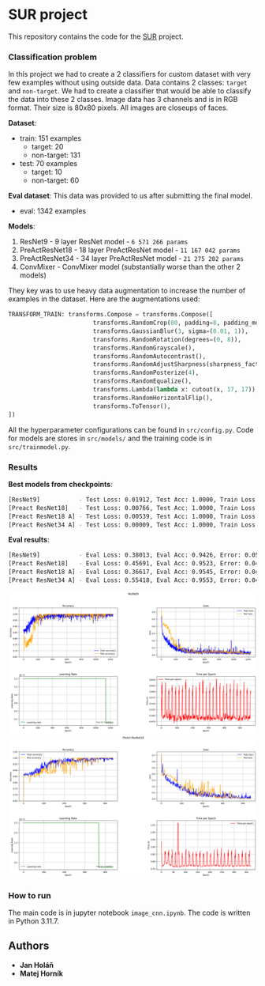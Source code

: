 # SUR project

This repository contains the code for the [SUR](https://www.fit.vut.cz/study/course/SUR/.en) project.

### Classification problem

In this project we had to create a 2 classifiers for custom dataset with very few examples without using outside data.
Data contains 2 classes: `target` and `non-target`. We had to create a classifier that would be able to classify the data into these 2 classes.
Image data has 3 channels and is in RGB format. Their size is 80x80 pixels. All images are closeups of faces.

**Dataset**:
- train: 151 examples
    - target: 20
    - non-target: 131
- test: 70 examples
    - target: 10
    - non-target: 60

**Eval dataset**:
This data was provided to us after submitting the final model.
- eval: 1342 examples

**Models**:
1. ResNet9 - 9 layer ResNet model - `6 571 266 params`
2. PreActResNet18 - 18 layer PreActResNet model -  `11 167 042 params`
3. PreActResNet34 - 34 layer PreActResNet model - `21 275 202 params` 
3. ConvMixer - ConvMixer model (substantially worse than the other 2 models)

They key was to use heavy data augmentation to increase the number of examples in the dataset.
Here are the augmentations used:
```python
TRANSFORM_TRAIN: transforms.Compose = transforms.Compose([
                        transforms.RandomCrop(80, padding=8, padding_mode='constant'),
                        transforms.GaussianBlur(3, sigma=(0.01, 1)),
                        transforms.RandomRotation(degrees=(0, 8)),
                        transforms.RandomGrayscale(),
                        transforms.RandomAutocontrast(),
                        transforms.RandomAdjustSharpness(sharpness_factor=2),
                        transforms.RandomPosterize(4),
                        transforms.RandomEqualize(),
                        transforms.Lambda(lambda x: cutout(x, 17, 17)),
                        transforms.RandomHorizontalFlip(),
                        transforms.ToTensor(),
])
```

All the hyperparameter configurations can be found in `src/config.py`.
Code for models are stores in `src/models/` and the training code is in `src/trainmodel.py`.

### Results

**Best models from checkpoints**:
```bash
[ResNet9]           - Test Loss: 0.01912, Test Acc: 1.0000, Train Loss: 0.00067, Train Acc: 1.0000
[Preact ResNet18]   - Test Loss: 0.00766, Test Acc: 1.0000, Train Loss: 0.00012, Train Acc: 1.0000
[Preact ResNet18 A] - Test Loss: 0.00539, Test Acc: 1.0000, Train Loss: 0.00006, Train Acc: 1.0000
[Preact ResNet34 A] - Test Loss: 0.00009, Test Acc: 1.0000, Train Loss: 0.00002, Train Acc: 1.0000
```

**Eval results**:
```bash
[ResNet9]           - Eval Loss: 0.38013, Eval Acc: 0.9426, Error: 0.0574
[Preact ResNet18]   - Eval Loss: 0.45691, Eval Acc: 0.9523, Error: 0.0477
[Preact ResNet18 A] - Eval Loss: 0.36617, Eval Acc: 0.9545, Error: 0.0455
[Preact ResNet34 A] - Eval Loss: 0.55418, Eval Acc: 0.9553, Error: 0.0447
```

![Confusion matrix for ResNet9](img/resnet9.png)
![Confusion matrix for PreActResNet18](img/preact_resnet18.png)

### How to run
The main code is in jupyter notebook `image_cnn.ipynb`. The code is written in Python 3.11.7.


## Authors
- **Jan Holáň**
- **Matej Horník**